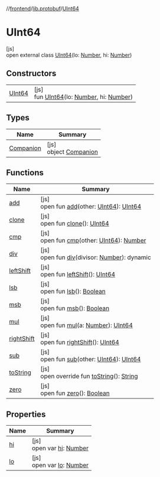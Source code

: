 //[frontend](../../../index.md)/[lib.protobuf](../index.md)/[UInt64](index.md)

# UInt64

[js]\
open external class [UInt64](index.md)(lo: [Number](https://kotlinlang.org/api/latest/jvm/stdlib/kotlin/-number/index.html), hi: [Number](https://kotlinlang.org/api/latest/jvm/stdlib/kotlin/-number/index.html))

## Constructors

| | |
|---|---|
| [UInt64](-u-int64.md) | [js]<br>fun [UInt64](-u-int64.md)(lo: [Number](https://kotlinlang.org/api/latest/jvm/stdlib/kotlin/-number/index.html), hi: [Number](https://kotlinlang.org/api/latest/jvm/stdlib/kotlin/-number/index.html)) |

## Types

| Name | Summary |
|---|---|
| [Companion](-companion/index.md) | [js]<br>object [Companion](-companion/index.md) |

## Functions

| Name | Summary |
|---|---|
| [add](add.md) | [js]<br>open fun [add](add.md)(other: [UInt64](index.md)): [UInt64](index.md) |
| [clone](clone.md) | [js]<br>open fun [clone](clone.md)(): [UInt64](index.md) |
| [cmp](cmp.md) | [js]<br>open fun [cmp](cmp.md)(other: [UInt64](index.md)): [Number](https://kotlinlang.org/api/latest/jvm/stdlib/kotlin/-number/index.html) |
| [div](div.md) | [js]<br>open fun [div](div.md)(divisor: [Number](https://kotlinlang.org/api/latest/jvm/stdlib/kotlin/-number/index.html)): dynamic |
| [leftShift](left-shift.md) | [js]<br>open fun [leftShift](left-shift.md)(): [UInt64](index.md) |
| [lsb](lsb.md) | [js]<br>open fun [lsb](lsb.md)(): [Boolean](https://kotlinlang.org/api/latest/jvm/stdlib/kotlin/-boolean/index.html) |
| [msb](msb.md) | [js]<br>open fun [msb](msb.md)(): [Boolean](https://kotlinlang.org/api/latest/jvm/stdlib/kotlin/-boolean/index.html) |
| [mul](mul.md) | [js]<br>open fun [mul](mul.md)(a: [Number](https://kotlinlang.org/api/latest/jvm/stdlib/kotlin/-number/index.html)): [UInt64](index.md) |
| [rightShift](right-shift.md) | [js]<br>open fun [rightShift](right-shift.md)(): [UInt64](index.md) |
| [sub](sub.md) | [js]<br>open fun [sub](sub.md)(other: [UInt64](index.md)): [UInt64](index.md) |
| [toString](to-string.md) | [js]<br>open override fun [toString](to-string.md)(): [String](https://kotlinlang.org/api/latest/jvm/stdlib/kotlin/-string/index.html) |
| [zero](zero.md) | [js]<br>open fun [zero](zero.md)(): [Boolean](https://kotlinlang.org/api/latest/jvm/stdlib/kotlin/-boolean/index.html) |

## Properties

| Name | Summary |
|---|---|
| [hi](hi.md) | [js]<br>open var [hi](hi.md): [Number](https://kotlinlang.org/api/latest/jvm/stdlib/kotlin/-number/index.html) |
| [lo](lo.md) | [js]<br>open var [lo](lo.md): [Number](https://kotlinlang.org/api/latest/jvm/stdlib/kotlin/-number/index.html) |
